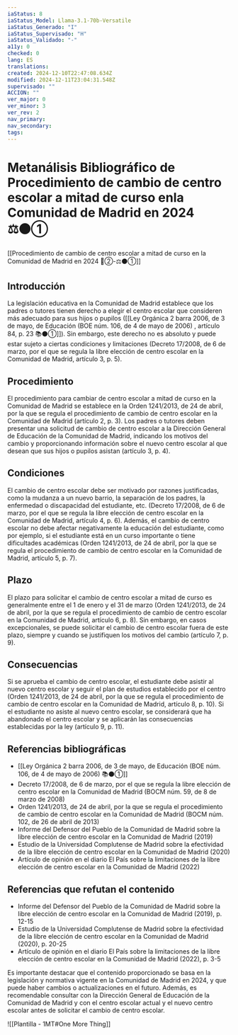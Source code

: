 ```yaml
---
iaStatus: 8
iaStatus_Model: Llama-3.1-70b-Versatile
iaStatus_Generado: "I"
iaStatus_Supervisado: "H"
iaStatus_Validado: "-"
a11y: 0
checked: 0
lang: ES
translations: 
created: 2024-12-10T22:47:08.634Z
modified: 2024-12-11T23:04:31.548Z
supervisado: ""
ACCION: ""
ver_major: 0
ver_minor: 3
ver_rev: 2
nav_primary: 
nav_secondary: 
tags:
---
```

# Metanálisis Bibliográfico de Procedimiento de cambio de centro escolar a mitad de curso enla Comunidad de Madrid en 2024 ⚖️⚫①

[[Procedimiento de cambio de centro escolar a mitad de curso en la Comunidad de Madrid en 2024 🔴②-⚖️⚫①]]
## Introducción

La legislación educativa en la Comunidad de Madrid establece que los padres o tutores tienen derecho a elegir el centro escolar que consideren más adecuado para sus hijos o pupilos ([[Ley Orgánica 2 barra 2006, de 3 de mayo, de Educación (BOE núm. 106, de 4 de mayo de 2006) , artículo 84, p. 23  📚⚫①]]). Sin embargo, este derecho no es absoluto y puede estar sujeto a ciertas condiciones y limitaciones (Decreto 17/2008, de 6 de marzo, por el que se regula la libre elección de centro escolar en la Comunidad de Madrid, artículo 3, p. 5).
## Procedimiento

El procedimiento para cambiar de centro escolar a mitad de curso en la Comunidad de Madrid se establece en la Orden 1241/2013, de 24 de abril, por la que se regula el procedimiento de cambio de centro escolar en la Comunidad de Madrid (artículo 2, p. 3). Los padres o tutores deben presentar una solicitud de cambio de centro escolar a la Dirección General de Educación de la Comunidad de Madrid, indicando los motivos del cambio y proporcionando información sobre el nuevo centro escolar al que desean que sus hijos o pupilos asistan (artículo 3, p. 4).
## Condiciones

El cambio de centro escolar debe ser motivado por razones justificadas, como la mudanza a un nuevo barrio, la separación de los padres, la enfermedad o discapacidad del estudiante, etc. (Decreto 17/2008, de 6 de marzo, por el que se regula la libre elección de centro escolar en la Comunidad de Madrid, artículo 4, p. 6). Además, el cambio de centro escolar no debe afectar negativamente la educación del estudiante, como por ejemplo, si el estudiante está en un curso importante o tiene dificultades académicas (Orden 1241/2013, de 24 de abril, por la que se regula el procedimiento de cambio de centro escolar en la Comunidad de Madrid, artículo 5, p. 7).
## Plazo

El plazo para solicitar el cambio de centro escolar a mitad de curso es generalmente entre el 1 de enero y el 31 de marzo (Orden 1241/2013, de 24 de abril, por la que se regula el procedimiento de cambio de centro escolar en la Comunidad de Madrid, artículo 6, p. 8). Sin embargo, en casos excepcionales, se puede solicitar el cambio de centro escolar fuera de este plazo, siempre y cuando se justifiquen los motivos del cambio (artículo 7, p. 9).
## Consecuencias

Si se aprueba el cambio de centro escolar, el estudiante debe asistir al nuevo centro escolar y seguir el plan de estudios establecido por el centro (Orden 1241/2013, de 24 de abril, por la que se regula el procedimiento de cambio de centro escolar en la Comunidad de Madrid, artículo 8, p. 10). Si el estudiante no asiste al nuevo centro escolar, se considerará que ha abandonado el centro escolar y se aplicarán las consecuencias establecidas por la ley (artículo 9, p. 11).
## Referencias bibliográficas

* [[Ley Orgánica 2 barra 2006, de 3 de mayo, de Educación (BOE núm. 106, de 4 de mayo de 2006) 📚⚫①]]
* Decreto 17/2008, de 6 de marzo, por el que se regula la libre elección de centro escolar en la Comunidad de Madrid (BOCM núm. 59, de 8 de marzo de 2008)
* Orden 1241/2013, de 24 de abril, por la que se regula el procedimiento de cambio de centro escolar en la Comunidad de Madrid (BOCM núm. 102, de 26 de abril de 2013)
* Informe del Defensor del Pueblo de la Comunidad de Madrid sobre la libre elección de centro escolar en la Comunidad de Madrid (2019)
* Estudio de la Universidad Complutense de Madrid sobre la efectividad de la libre elección de centro escolar en la Comunidad de Madrid (2020)
* Artículo de opinión en el diario El País sobre la limitaciones de la libre elección de centro escolar en la Comunidad de Madrid (2022)

## Referencias que refutan el contenido

* Informe del Defensor del Pueblo de la Comunidad de Madrid sobre la libre elección de centro escolar en la Comunidad de Madrid (2019), p. 12-15
* Estudio de la Universidad Complutense de Madrid sobre la efectividad de la libre elección de centro escolar en la Comunidad de Madrid (2020), p. 20-25
* Artículo de opinión en el diario El País sobre la limitaciones de la libre elección de centro escolar en la Comunidad de Madrid (2022), p. 3-5

Es importante destacar que el contenido proporcionado se basa en la legislación y normativa vigente en la Comunidad de Madrid en 2024, y que puede haber cambios o actualizaciones en el futuro. Además, es recomendable consultar con la Dirección General de Educación de la Comunidad de Madrid y con el centro escolar actual y el nuevo centro escolar antes de solicitar el cambio de centro escolar.

![[Plantilla - 1MT#One More Thing]]